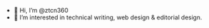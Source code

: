 - 👋 Hi, I’m @ztcn360
- 👀 I’m interested in technical writing, web design & editorial design.
<!-- - 🌱 I’m currently learning web tech foundamentals. -->
<!-- - 💞️ I’m looking to collaborate on ... -->
<!-- - 📫 How to reach me ... -->

<!---
ztcn360/ztcn360 is a ✨ special ✨ repository because its `README.md` (this file) appears on your GitHub profile.
You can click the Preview link to take a look at your changes.
--->
